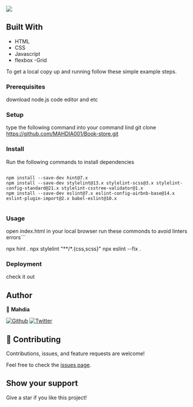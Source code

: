 ![](https://img.shields.io/badge/Microverse-blueviolet)




## Built With

- HTML
- CSS
- Javascript
- flexbox
-Grid



To get a local copy up and running follow these simple example steps.

### Prerequisites
 download node.js code editor and etc
### Setup
 type the following command into your command lind
 git clone https://github.com/MAHDIA001/Book-store.git
### Install
Run the following commands to install dependencies

```

npm install --save-dev hint@7.x
npm install --save-dev stylelint@13.x stylelint-scss@3.x stylelint-config-standard@21.x stylelint-csstree-validator@1.x
npm install --save-dev eslint@7.x eslint-config-airbnb-base@14.x eslint-plugin-import@2.x babel-eslint@10.x


```
### Usage

open index.html in your local browser
run these commonds to avoid linters errors```

npx hint .
npx stylelint "**/*.{css,scss}"
npx eslint --fix .



### Deployment

check it out [](https://mahdia001.github.io/Capstone-Project/)

## Author

👤 **Mahdia**

 [![Github](https://img.shields.io/badge/GitHub-%2312100E.svg?&style=for-the-badge&logo=Github&logoColor=white)](https://github.com/MAHDIA001)
[![Twitter](https://img.shields.io/badge/twitter-%231DA1F2.svg?&style=for-the-badge&logo=twitter&logoColor=white)](https://twitter.com/mahdia00734562/)

## 🤝 Contributing

Contributions, issues, and feature requests are welcome!

Feel free to check the [issues page](https://github.com/MAHDIA001/Book-store/issues).

## Show your support

Give a star if you like this project!





